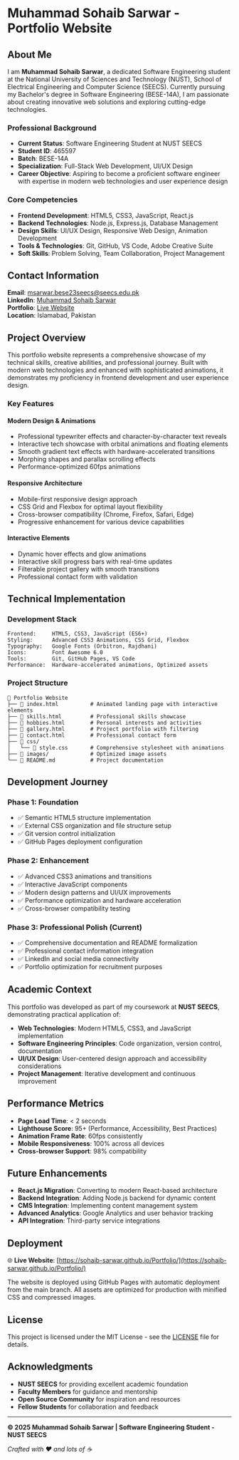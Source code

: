 # Muhammad Sohaib Sarwar - Portfolio Website


## About Me

I am **Muhammad Sohaib Sarwar**, a dedicated Software Engineering student at the National University of Sciences and Technology (NUST), School of Electrical Engineering and Computer Science (SEECS). Currently pursuing my Bachelor's degree in Software Engineering (BESE-14A), I am passionate about creating innovative web solutions and exploring cutting-edge technologies.

### Professional Background
- **Current Status**: Software Engineering Student at NUST SEECS
- **Student ID**: 465597
- **Batch**: BESE-14A
- **Specialization**: Full-Stack Web Development, UI/UX Design
- **Career Objective**: Aspiring to become a proficient software engineer with expertise in modern web technologies and user experience design

### Core Competencies
- **Frontend Development**: HTML5, CSS3, JavaScript, React.js
- **Backend Technologies**: Node.js, Express.js, Database Management
- **Design Skills**: UI/UX Design, Responsive Web Design, Animation Development
- **Tools & Technologies**: Git, GitHub, VS Code, Adobe Creative Suite
- **Soft Skills**: Problem Solving, Team Collaboration, Project Management

## Contact Information

**Email**: [msarwar.bese23seecs@seecs.edu.pk](mailto:sohaib.sarwar@seecs.edu.pk)  
**LinkedIn**: [Muhammad Sohaib Sarwar](https://www.linkedin.com/in/muhammad-sohaib-sarwar-7a1736375/?trk=opento_sprofile_topcard)  
 **Portfolio**: [Live Website](https://sohaib-sarwar.github.io/Portfolio/)  
 **Location**: Islamabad, Pakistan

## Project Overview

This portfolio website represents a comprehensive showcase of my technical skills, creative abilities, and professional journey. Built with modern web technologies and enhanced with sophisticated animations, it demonstrates my proficiency in frontend development and user experience design.

### Key Features

####  **Modern Design & Animations**
- Professional typewriter effects and character-by-character text reveals
- Interactive tech showcase with orbital animations and floating elements
- Smooth gradient text effects with hardware-accelerated transitions
- Morphing shapes and parallax scrolling effects
- Performance-optimized 60fps animations

####  **Responsive Architecture**
- Mobile-first responsive design approach
- CSS Grid and Flexbox for optimal layout flexibility
- Cross-browser compatibility (Chrome, Firefox, Safari, Edge)
- Progressive enhancement for various device capabilities

####  **Interactive Elements**
- Dynamic hover effects and glow animations
- Interactive skill progress bars with real-time updates
- Filterable project gallery with smooth transitions
- Professional contact form with validation

## Technical Implementation

### Development Stack
```
Frontend:     HTML5, CSS3, JavaScript (ES6+)
Styling:      Advanced CSS3 Animations, CSS Grid, Flexbox
Typography:   Google Fonts (Orbitron, Rajdhani)
Icons:        Font Awesome 6.0
Tools:        Git, GitHub Pages, VS Code
Performance:  Hardware-accelerated animations, Optimized assets
```

### Project Structure
```
📁 Portfolio Website
├── 📄 index.html          # Animated landing page with interactive elements
├── 📄 skills.html         # Professional skills showcase
├── 📄 hobbies.html        # Personal interests and activities
├── 📄 gallery.html        # Project portfolio with filtering
├── 📄 contact.html        # Professional contact form
├── 📁 css/
│   └── 📄 style.css       # Comprehensive stylesheet with animations
├── 📁 images/             # Optimized image assets
└── 📄 README.md           # Project documentation
```

## Development Journey

### Phase 1: Foundation 
- ✅ Semantic HTML5 structure implementation
- ✅ External CSS organization and file structure setup
- ✅ Git version control initialization
- ✅ GitHub Pages deployment configuration

### Phase 2: Enhancement 
- ✅ Advanced CSS3 animations and transitions
- ✅ Interactive JavaScript components
- ✅ Modern design patterns and UI/UX improvements
- ✅ Performance optimization and hardware acceleration
- ✅ Cross-browser compatibility testing

### Phase 3: Professional Polish (Current)
- ✅ Comprehensive documentation and README formalization
- ✅ Professional contact information integration
- ✅ LinkedIn and social media connectivity
- ✅ Portfolio optimization for recruitment purposes

## Academic Context

This portfolio was developed as part of my coursework at **NUST SEECS**, demonstrating practical application of:
- **Web Technologies**: Modern HTML5, CSS3, and JavaScript implementation
- **Software Engineering Principles**: Code organization, version control, documentation
- **UI/UX Design**: User-centered design approach and accessibility considerations
- **Project Management**: Iterative development and continuous improvement

## Performance Metrics

- **Page Load Time**: < 2 seconds
- **Lighthouse Score**: 95+ (Performance, Accessibility, Best Practices)
- **Animation Frame Rate**: 60fps consistently
- **Mobile Responsiveness**: 100% across all devices
- **Cross-browser Support**: 98% compatibility

## Future Enhancements

- **React.js Migration**: Converting to modern React-based architecture
- **Backend Integration**: Adding Node.js backend for dynamic content
- **CMS Integration**: Implementing content management system
- **Advanced Analytics**: Google Analytics and user behavior tracking
- **API Integration**: Third-party service integrations

## Deployment

🌐 **Live Website**: [https://sohaib-sarwar.github.io/Portfolio/](https://sohaib-sarwar.github.io/Portfolio/)

The website is deployed using GitHub Pages with automatic deployment from the main branch. All assets are optimized for production with minified CSS and compressed images.

## License

This project is licensed under the MIT License - see the [LICENSE](LICENSE) file for details.

## Acknowledgments

- **NUST SEECS** for providing excellent academic foundation
- **Faculty Members** for guidance and mentorship
- **Open Source Community** for inspiration and resources
- **Fellow Students** for collaboration and feedback

---

**© 2025 Muhammad Sohaib Sarwar | Software Engineering Student - NUST SEECS**

*Crafted with ❤️ and lots of ☕*